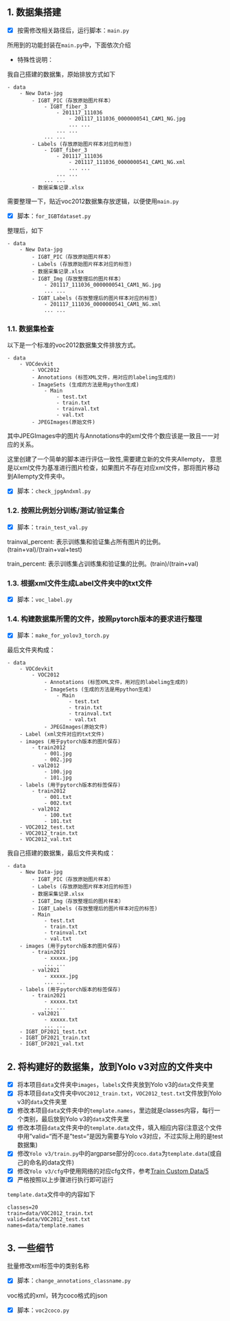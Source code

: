 ## 1. 数据集搭建

- [x] 按需修改相关路径后，运行脚本：`main.py`

所用到的功能封装在`main.py`中，下面依次介绍

- 特殊性说明：

我自己搭建的数据集，原始排放方式如下

```
- data
    - New Data-jpg
        - IGBT_PIC（存放原始图片样本）
            - IGBT_fiber_3
                - 201117_111036
                    - 201117_111036_0000000541_CAM1_NG.jpg
                    ... ...
                ... ...
            ... ...
        - Labels (存放原始图片样本对应的标签)
            - IGBT_fiber_3
                - 201117_111036
                    - 201117_111036_0000000541_CAM1_NG.xml
                    ... ...
                ... ...
            ... ...
        - 数据采集记录.xlsx
```

需要整理一下，贴近voc2012数据集存放逻辑，以便使用`main.py`

- [x] 脚本：`for_IGBTdataset.py`

整理后，如下

```
- data
    - New Data-jpg
        - IGBT_PIC（存放原始图片样本）
        - Labels (存放原始图片样本对应的标签)
        - 数据采集记录.xlsx
        - IGBT_Img（存放整理后的图片样本）
            - 201117_111036_0000000541_CAM1_NG.jpg
            ... ...            
        - IGBT_Labels (存放整理后的图片样本对应的标签)
            - 201117_111036_0000000541_CAM1_NG.xml
            ... ... 
```

### 1.1. 数据集检查

以下是一个标准的voc2012数据集文件排放方式。

```
- data
    - VOCdevkit
        - VOC2012
        - Annotations (标签XML文件，用对应的labelimg生成的)
        - ImageSets (生成的方法是用python生成)
            - Main
                - test.txt
                - train.txt
                - trainval.txt
                - val.txt
        - JPEGImages(原始文件)
```

其中JPEGImages中的图片与Annotations中的xml文件个数应该是一致且一一对应的关系。

这里创建了一个简单的脚本进行评估一致性,需要建立新的文件夹Allempty， 意思是以xml文件为基准进行图片检查，如果图片不存在对应xml文件，那将图片移动到Allempty文件夹中。

- [x] 脚本：`check_jpgAndxml.py`

### 1.2. 按照比例划分训练/测试/验证集合

- [x] 脚本：`train_test_val.py`

trainval_percent: 表示训练集和验证集占所有图片的比例。(train+val)/(train+val+test)

train_percent: 表示训练集占训练集和验证集的比例。(train)/(train+val)

### 1.3. 根据xml文件生成Label文件夹中的txt文件

- [x] 脚本：`voc_label.py`

### 1.4. 构建数据集所需的文件，按照pytorch版本的要求进行整理

- [x] 脚本：`make_for_yolov3_torch.py`

最后文件夹构成：

```
- data
    - VOCdevkit
        - VOC2012
            - Annotations (标签XML文件，用对应的labelimg生成的)
            - ImageSets (生成的方法是用python生成)
                - Main
                    - test.txt
                    - train.txt
                    - trainval.txt
                    - val.txt
            - JPEGImages(原始文件)
    - Label (xml文件对应的txt文件)
    - images (用于pytorch版本的图片保存)
        - train2012
            - 001.jpg
            - 002.jpg
        - val2012
            - 100.jpg
            - 101.jpg
    - labels (用于pytorch版本的标签保存)
        - train2012
            - 001.txt
            - 002.txt
        - val2012
            - 100.txt
            - 101.txt
    - VOC2012_test.txt
    - VOC2012_train.txt
    - VOC2012_val.txt
```

我自己搭建的数据集，最后文件夹构成：

```
- data
    - New Data-jpg
        - IGBT_PIC（存放原始图片样本）
        - Labels (存放原始图片样本对应的标签)
        - 数据采集记录.xlsx
        - IGBT_Img（存放整理后的图片样本）        
        - IGBT_Labels (存放整理后的图片样本对应的标签)
        - Main
            - test.txt
            - train.txt
            - trainval.txt
            - val.txt
    - images (用于pytorch版本的图片保存)
        - train2021
            - xxxxx.jpg
            ... ...   
        - val2021
            - xxxxx.jpg
            ... ...
    - labels (用于pytorch版本的标签保存)
        - train2021
            - xxxxx.txt
            ... ...
        - val2021
            - xxxxx.txt
            ... ...
    - IGBT_DF2021_test.txt
    - IGBT_DF2021_train.txt
    - IGBT_DF2021_val.txt
```

## 2. 将构建好的数据集，放到Yolo v3对应的文件夹中

- [x] 将本项目`data`文件夹中`images`，`labels`文件夹放到Yolo v3的`data`文件夹里
- [x] 将本项目`data`文件夹中`VOC2012_train.txt`，`VOC2012_test.txt`文件放到Yolo v3的`data`文件夹里
- [x] 修改本项目`data`文件夹中的`template.names`，里边就是classes内容，每行一个类别，最后放到Yolo v3的`data`文件夹里
- [x] 修改本项目`data`文件夹中的`template.data`文件，填入相应内容(注意这个文件中用”valid=“而不是”test=“是因为需要与Yolo v3对应，不过实际上用的是test数据集)
- [x] 修改`Yolo v3/train.py`中的argparse部分的`coco.data`为`template.data`(或自己的命名的data文件)
- [x] 修改`Yolo v3/cfg`中使用网络的对应cfg文件，参考[Train Custom Data/5](https://github.com/ultralytics/yolov3/wiki/Train-Custom-Data)
- [x] 严格按照以上步骤进行执行即可运行

`template.data`文件中的内容如下

```
classes=20
train=data/VOC2012_train.txt
valid=data/VOC2012_test.txt
names=data/template.names
```

## 3. 一些细节

批量修改xml标签中的类别名称

- [x] 脚本：`change_annotations_classname.py`

voc格式的xml，转为coco格式的json

- [x] 脚本：`voc2coco.py`